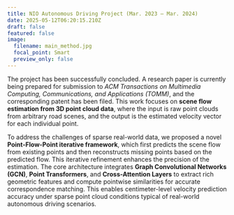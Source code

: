 ```yaml
---
title: NIO Autonomous Driving Project (Mar. 2023 – Mar. 2024)
date: 2025-05-12T06:20:15.210Z
draft: false
featured: false
image:
  filename: main_method.jpg
  focal_point: Smart
  preview_only: false
---
```

<!--StartFragment-->

The project has been successfully concluded. A research paper is currently being prepared for submission to *ACM Transactions on Multimedia Computing, Communications, and Applications (TOMM)*, and the corresponding patent has been filed. This work focuses on **scene flow estimation from 3D point cloud data**, where the input is raw point clouds from arbitrary road scenes, and the output is the estimated velocity vector for each individual point.

To address the challenges of sparse real-world data, we proposed a novel **Point-Flow-Point iterative framework**, which first predicts the scene flow from existing points and then reconstructs missing points based on the predicted flow. This iterative refinement enhances the precision of the estimation. The core architecture integrates **Graph Convolutional Networks (GCN)**, **Point Transformers**, and **Cross-Attention Layers** to extract rich geometric features and compute pointwise similarities for accurate correspondence matching. This enables centimeter-level velocity prediction accuracy under sparse point cloud conditions typical of real-world autonomous driving scenarios.

<!--EndFragment-->